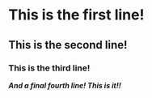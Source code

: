 # This is the first line!

## This is the second line!

### This is the third line!

_**And a final fourth line! This is it!!**_

